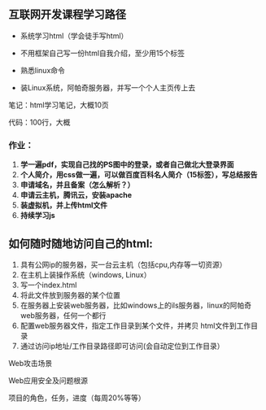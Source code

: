 ## 互联网开发课程学习路径

* 系统学习html（学会徒手写html）

* 不用框架自己写一份html自我介绍，至少用15个标签

* 熟悉linux命令

* 装Linux系统，阿帕奇服务器，并写一个个人主页传上去



笔记：html学习笔记，大概10页

代码：100行，大概



### 作业：

1. **学一遍pdf，实现自己找的PS图中的登录，或者自己做北大登录界面**
2. **个人简介，用css做一遍，可以做百度百科名人简介（15标签），写总结报告**
3. **申请域名，并且备案（怎么解析？）**
4. **申请云主机，腾讯云，安装apache**
5. **装虚拟机，并上传html文件**
6. **持续学习js**





## 如何随时随地访问自己的html:

1. 具有公网ip的服务器，买一台云主机（包括cpu,内存等一切资源）
2. 在主机上装操作系统（windows, Linux）
3. 写一个index.html
4. 将此文件放到服务器的某个位置
5. 在服务器上安装web服务器，比如windows上的ils服务器，linux的阿帕奇web服务器，任何一个都行
6. 配置web服务器文件，指定工作目录到某个文件，并拷贝 html文件到工作目录
7. 通过访问ip地址/工作目录路径即可访问(会自动定位到工作目录）





Web攻击场景

Web应用安全及问题根源







项目的角色，任务，进度（每周20%等等）